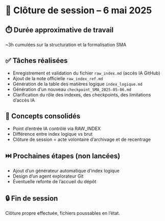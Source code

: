 # 📅 Clôture de session – 6 mai 2025

## ⏱️ Durée approximative de travail
~3h cumulées sur la structuration et la formalisation SMA

## ✅ Tâches réalisées
- Enregistrement et validation du fichier `raw_index.md` (accès IA GitHub)
- Ajout de la note officielle `raw_index_ref.md`
- Génération de la table des matières logique `index_logique.md`
- Génération d’un nouveau `checkpoint_SMA_2025-05-06.md`
- Clarification du rôle des indexes, des checkpoints, des limitations d’accès IA

## 🧠 Concepts consolidés
- Point d’entrée IA contrôlé via RAW_INDEX
- Différence entre index logique vs brut
- Clôture de session = acte volontaire d’archivage et de recentrage

## ⏭️ Prochaines étapes (non lancées)
- Ajout d’un générateur automatique d’index logique
- Design d’un agent explorateur Git
- Éventuelle refonte de l’accueil du dépôt

## 🔒 Fin de session
Clôture propre effectuée, fichiers poussables en l’état.
